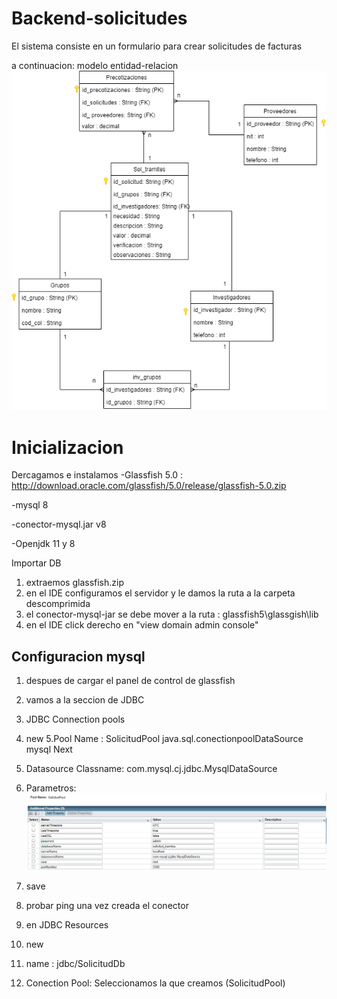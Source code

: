 # Backend-solicitudes

El sistema consiste en un formulario para crear solicitudes de facturas


a continuacion: modelo entidad-relacion
![Test Image 6](https://github.com/juan-urrego/Backend-solicitudes/blob/master/Solicitudes.png)





# Inicializacion

Dercagamos e instalamos 
-Glassfish 5.0 : http://download.oracle.com/glassfish/5.0/release/glassfish-5.0.zip

-mysql 8

-conector-mysql.jar v8

-Openjdk 11 y 8

Importar DB 

1. extraemos glassfish.zip
2. en el IDE configuramos el servidor y le damos la ruta a la carpeta descomprimida
3. el conector-mysql-jar se debe mover a la ruta : glassfish5\glassgish\lib
4. en el IDE click derecho en "view domain admin console"

## Configuracion mysql
1. despues de cargar el panel de control de glassfish
2. vamos a la seccion de JDBC 
3. JDBC Connection pools
4. new
5.Pool Name : SolicitudPool
              java.sql.conectionpoolDataSource
              mysql
     Next
6. Datasource Classname: com.mysql.cj.jdbc.MysqlDataSource
7. Parametros: 
![Test Image 1](https://github.com/juan-urrego/Backend-solicitudes/blob/master/Pool.png)
8. save
9. probar ping una vez creada el conector

10. en JDBC Resources
11. new
12. name : jdbc/SolicitudDb
13. Conection Pool: Seleccionamos la que creamos (SolicitudPool)
